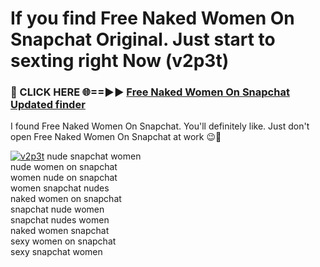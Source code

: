 # If you find Free Naked Women On Snapchat Original. Just start to sexting right Now (v2p3t)

<h3>🔴 CLICK HERE 🌐==►► <a href="https://tinyurl.com/mtbk5fxa" rel="nofollow">Free Naked Women On Snapchat Updated finder</a></h3>

I found Free Naked Women On Snapchat. You'll definitely like. Just don't open Free Naked Women On Snapchat at work 😉💬

[![v2p3t](https://i.imgur.com/Q8WKrnY.jpeg)](https://tinyurl.com/mtbk5fxa)
nude snapchat women<br>
nude women on snapchat<br>
women nude on snapchat<br>
women snapchat nudes<br>
naked women on snapchat<br>
snapchat nude women<br>
snapchat nudes women<br>
naked women snapchat<br>
sexy women on snapchat<br>
sexy snapchat women